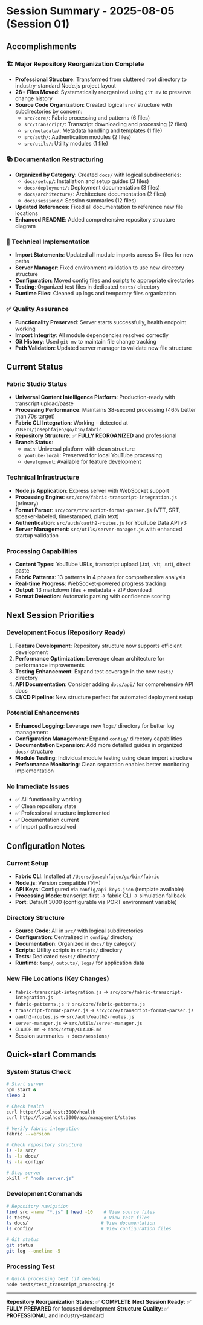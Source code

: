 # Session Summary - 2025-08-05 (Session 01)

## Accomplishments

### 🏗️ Major Repository Reorganization Complete
- **Professional Structure**: Transformed from cluttered root directory to industry-standard Node.js project layout
- **28+ Files Moved**: Systematically reorganized using `git mv` to preserve change history
- **Source Code Organization**: Created logical `src/` structure with subdirectories by concern:
  - `src/core/`: Fabric processing and patterns (6 files)
  - `src/transcript/`: Transcript downloading and processing (2 files)
  - `src/metadata/`: Metadata handling and templates (1 file)
  - `src/auth/`: Authentication modules (2 files)
  - `src/utils/`: Utility modules (1 file)

### 📚 Documentation Restructuring
- **Organized by Category**: Created `docs/` with logical subdirectories:
  - `docs/setup/`: Installation and setup guides (3 files)
  - `docs/deployment/`: Deployment documentation (3 files)
  - `docs/architecture/`: Architecture documentation (2 files)
  - `docs/sessions/`: Session summaries (12 files)
- **Updated References**: Fixed all documentation to reference new file locations
- **Enhanced README**: Added comprehensive repository structure diagram

### 🔧 Technical Implementation
- **Import Statements**: Updated all module imports across 5+ files for new paths
- **Server Manager**: Fixed environment validation to use new directory structure
- **Configuration**: Moved config files and scripts to appropriate directories
- **Testing**: Organized test files in dedicated `tests/` directory
- **Runtime Files**: Cleaned up logs and temporary files organization

### ✅ Quality Assurance
- **Functionality Preserved**: Server starts successfully, health endpoint working
- **Import Integrity**: All module dependencies resolved correctly
- **Git History**: Used `git mv` to maintain file change tracking
- **Path Validation**: Updated server manager to validate new file structure

## Current Status

### Fabric Studio Status
- **Universal Content Intelligence Platform**: Production-ready with transcript upload/paste
- **Processing Performance**: Maintains 38-second processing (46% better than 70s target)
- **Fabric CLI Integration**: Working - detected at `/Users/josephfajen/go/bin/fabric`
- **Repository Structure**: ✅ **FULLY REORGANIZED** and professional
- **Branch Status**: 
  - `main`: Universal platform with clean structure
  - `youtube-local`: Preserved for local YouTube processing
  - `development`: Available for feature development

### Technical Infrastructure
- **Node.js Application**: Express server with WebSocket support
- **Processing Engine**: `src/core/fabric-transcript-integration.js` (primary)
- **Format Parser**: `src/core/transcript-format-parser.js` (VTT, SRT, speaker-labeled, timestamped, plain text)
- **Authentication**: `src/auth/oauth2-routes.js` for YouTube Data API v3
- **Server Management**: `src/utils/server-manager.js` with enhanced startup validation

### Processing Capabilities
- **Content Types**: YouTube URLs, transcript upload (.txt, .vtt, .srt), direct paste
- **Fabric Patterns**: 13 patterns in 4 phases for comprehensive analysis
- **Real-time Progress**: WebSocket-powered progress tracking
- **Output**: 13 markdown files + metadata + ZIP download
- **Format Detection**: Automatic parsing with confidence scoring

## Next Session Priorities

### Development Focus (Repository Ready)
1. **Feature Development**: Repository structure now supports efficient development
2. **Performance Optimization**: Leverage clean architecture for performance improvements
3. **Testing Enhancement**: Expand test coverage in the new `tests/` directory
4. **API Documentation**: Consider adding `docs/api/` for comprehensive API docs
5. **CI/CD Pipeline**: New structure perfect for automated deployment setup

### Potential Enhancements
- **Enhanced Logging**: Leverage new `logs/` directory for better log management
- **Configuration Management**: Expand `config/` directory capabilities
- **Documentation Expansion**: Add more detailed guides in organized `docs/` structure
- **Module Testing**: Individual module testing using clean import structure
- **Performance Monitoring**: Clean separation enables better monitoring implementation

### No Immediate Issues
- ✅ All functionality working
- ✅ Clean repository state
- ✅ Professional structure implemented
- ✅ Documentation current
- ✅ Import paths resolved

## Configuration Notes

### Current Setup
- **Fabric CLI**: Installed at `/Users/josephfajen/go/bin/fabric`
- **Node.js**: Version compatible (14+)
- **API Keys**: Configured via `config/api-keys.json` (template available)
- **Processing Mode**: transcript-first → fabric CLI → simulation fallback
- **Port**: Default 3000 (configurable via PORT environment variable)

### Directory Structure
- **Source Code**: All in `src/` with logical subdirectories
- **Configuration**: Centralized in `config/` directory
- **Documentation**: Organized in `docs/` by category
- **Scripts**: Utility scripts in `scripts/` directory
- **Tests**: Dedicated `tests/` directory
- **Runtime**: `temp/`, `outputs/`, `logs/` for application data

### New File Locations (Key Changes)
- `fabric-transcript-integration.js` → `src/core/fabric-transcript-integration.js`
- `fabric-patterns.js` → `src/core/fabric-patterns.js`
- `transcript-format-parser.js` → `src/core/transcript-format-parser.js`
- `oauth2-routes.js` → `src/auth/oauth2-routes.js`
- `server-manager.js` → `src/utils/server-manager.js`
- `CLAUDE.md` → `docs/setup/CLAUDE.md`
- Session summaries → `docs/sessions/`

## Quick-start Commands

### System Status Check
```bash
# Start server
npm start &
sleep 3

# Check health
curl http://localhost:3000/health
curl http://localhost:3000/api/management/status

# Verify fabric integration
fabric --version

# Check repository structure
ls -la src/
ls -la docs/
ls -la config/

# Stop server
pkill -f "node server.js"
```

### Development Commands
```bash
# Repository navigation
find src -name "*.js" | head -10    # View source files
ls tests/                           # View test files
ls docs/                           # View documentation
ls config/                         # View configuration files

# Git status
git status
git log --oneline -5
```

### Processing Test
```bash
# Quick processing test (if needed)
node tests/test_transcript_processing.js
```

---

**Repository Reorganization Status**: ✅ **COMPLETE**
**Next Session Ready**: ✅ **FULLY PREPARED** for focused development
**Structure Quality**: ✅ **PROFESSIONAL** and industry-standard
